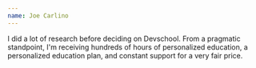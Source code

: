 ```yaml
---
name: Joe Carlino
---
```


I did a lot of research before deciding on Devschool. From a pragmatic standpoint, I'm receiving hundreds of hours of personalized education, a personalized education plan, and constant support for a very fair price.
